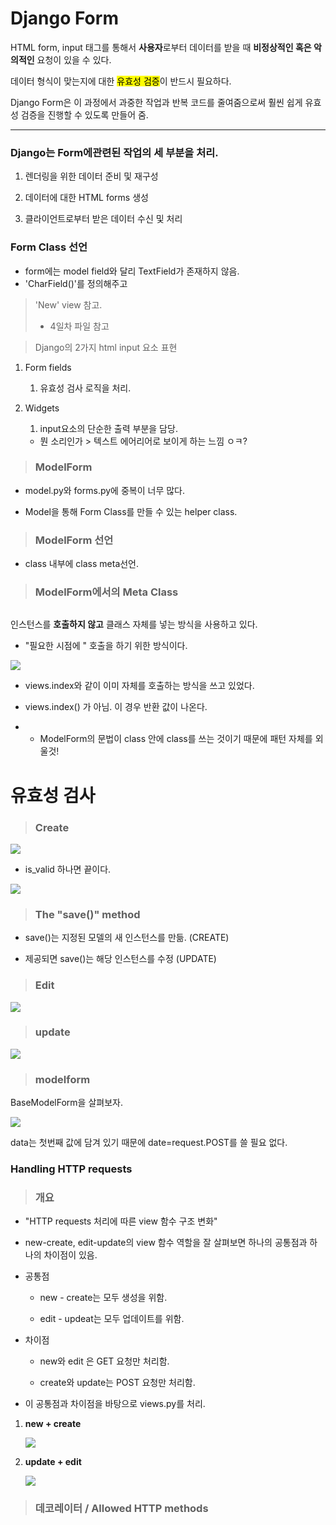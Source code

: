# Django Form

HTML form, input 태그를 통해서 **사용자**로부터 데이터를 받을 때 **비정상적인 혹은 악의적인** 요청이 있을 수 있다.

데이터 형식이 맞는지에 대한 <mark>유효성 검증</mark>이 반드시 필요하다.

Django Form은 이 과정에서 과중한 작업과 반복 코드를 줄여줌으로써 훨씬 쉽게 유효성 검증을 진행할 수 있도록 만들어 줌.

---

### Django는 Form에관련된 작업의 세 부분을 처리.

1. 렌더링을 위한 데이터 준비 및 재구성

2. 데이터에 대한 HTML forms 생성

3. 클라이언트로부터 받은 데이터 수신 및 처리

### Form Class 선언

- form에는 model field와 달리 TextField가 존재하지 않음.
- 'CharField()'를 정의해주고 

>  'New' view 참고.
> 
> - 4일차 파일 참고

> Django의 2가지 html input  요소 표현

1. Form fields
   
   1. 유효성 검사 로직을 처리.

2. Widgets
   
   1. input요소의 단순한 출력 부분을 담당.
   - 뭔 소리인가 > 텍스트 에어리어로 보이게 하는 느낌 ㅇㅋ?

> ### ModelForm

- model.py와 forms.py에 중복이 너무 많다.

- Model을 통해 Form Class를 만들 수 있는 helper class.

> ### ModelForm 선언

- class 내부에 class meta선언.

> ### ModelForm에서의 Meta Class

<img src="Django%20Form_assets/2022-09-06-11-41-45-image.png" title="" alt="" data-align="left">

인스턴스를 **호출하지 않고** 클래스 자체를 넣는 방식을 사용하고 있다.

- "필요한 시점에 " 호출을 하기 위한 방식이다.

![](Django%20Form_assets/2022-09-06-11-45-57-image.png)

- views.index와 같이 이미 자체를 호출하는 방식을 쓰고 있었다.

- views.index() 가 아님. 이 경우 반환 값이 나온다.
+ + ModelForm의 문법이 class 안에 class를 쓰는 것이기 때문에 패턴 자체를 외울것!

# 유효성 검사

> ### Create

![](Django%20Form_assets/2022-09-06-11-57-54-image.png)

- is_valid 하나면 끝이다.

![](Django%20Form_assets/2022-09-06-12-01-56-image.png)

> ### The "save()" method

- save()는 지정된 모델의 새 인스턴스를 만듦. (CREATE)

- 제공되면 save()는 해당 인스턴스를 수정       (UPDATE)

> ### Edit

![](Django%20Form_assets/2022-09-06-12-19-39-image.png)

> ### update

![](Django%20Form_assets/2022-09-06-12-21-48-image.png)

> ### modelform

BaseModelForm을 살펴보자.

![](Django%20Form_assets/2022-09-06-12-25-00-image.png)

data는 첫번째 값에 담겨 있기 때문에 date=request.POST를 쓸 필요 없다.

### Handling HTTP requests

> ### 개요

- "HTTP requests 처리에 따른 view 함수 구조 변화"

- new-create, edit-update의 view 함수 역할을 잘 살펴보면 하나의 공통점과 하나의 차이점이 있음.

- 공통점
  
  - new - create는 모두 생성을 위함.
  
  - edit - updeat는 모두 업데이트를 위함.

- 차이점
  
  - new와 edit 은 GET 요청만 처리함.
  
  - create와 update는 POST 요청만 처리함.

- 이 공통점과 차이점을 바탕으로 views.py를 처리.
1. **new + create**
   
   ![](Django%20Form_assets/2022-09-06-15-30-14-image.png)

2. **update + edit**
   
   ![](Django%20Form_assets/2022-09-06-15-42-14-image.png)

> ### 데코레이터 / Allowed HTTP methods
